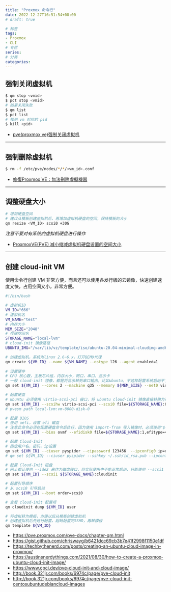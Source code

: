 ```yaml
---
title: "Proxmox 命令行"
date: 2022-12-27T16:51:54+08:00
# draft: true

# 标签
tags:
- Proxmox
- CLI
# 专栏
series:
# 分类
categories:
---
```

## 强制关闭虚拟机
```bash
$ qm stop <vmid>
$ pct stop <vmid>
# 如果关闭失败
$ qm list
$ pct list
# 找到 vm 对应的 pid
$ kill <pid>
```
- [pve(proxmox ve)强制关闭虚拟机](https://blog.csdn.net/hlz_07/article/details/122305983)

---
## 强制删除虚拟机
```bash
$ rm -f /etc/pve/nodes/*/*/<vm_id>.conf
```
- [修復Proxmox VE：無法刪除虛擬機器](https://blog.pulipuli.info/2014/08/proxmox-ve-fix-proxmox-ve-destroy.html#postcataproxmox-ve-fix-proxmox-ve-destroy.html0_anchor2)

---
## 调整硬盘大小
```bash
# 增加硬盘空间
# 建议从模板创建虚拟机后，再增加虚拟机硬盘的空间，保持模板的大小
qm resize <VM_ID> scsi0 +30G
```
*注意不要对有系统的虚拟机硬盘进行操作*
- [ProxmoxVE(PVE) 减小缩减虚拟机硬盘设置的空间大小](https://mayanpeng.cn/archives/158.html#google_vignette)

---
## 创建 cloud-init VM

使用命令行创建 VM 非常方便，而且还可以使用各发行版的云镜像，快速创建速度又快，占用空间又小，非常方便。

```bash
#!/bin/bash

# 虚拟机ID
VM_ID="666"
# 虚拟机名
VM_NAME="test"
# 内存大小
MEM_SIZE="2048"
# 存储空间名
STORAGE_NAME="local-lvm"
# cloud-init 镜像路径
UBUNTU_IMG="/var/lib/vz/template/iso/ubuntu-20.04-minimal-cloudimg-amd64.img"

# 创建虚拟机，系统为linux 2.6~6.x，打开QEMU代理
qm create ${VM_ID} --name ${VM_NAME} --ostype l26 --agent enabled=1
	
# 设置硬件
# CPU 核心数，主板芯片组，内存大小，网口，串口，显示卡
# 一般 cloud-init 镜像，都是将显示转到串口输出，比如ubuntu，不这样配置系统启动不了
qm set ${VM_ID} --cores 2 --machine q35 --memory ${MEM_SIZE} --net0 virtio,bridge=vmbr0 --serial0 socket --vga serial0

# 配置硬盘
# ubuntu 必须使用 virtio-scsi-pci 接口，将 ubuntu cloud-init 镜像直接转换为硬盘，打开 IO thread
qm set ${VM_ID}	--scsihw virtio-scsi-pci --scsi0 file=${STORAGE_NAME}:0,import-from=${UBUNTU_IMG},iothread=1
# pvesm path local-lvm:vm-8000-disk-0

# 配置 BIOS
# 使用 uefi，设置 efi 磁盘
# 注意此命令必须在配置硬盘命令后执行，因为使用 import-from 导入镜像时，必须使用"${STORAGE_NAME}:0"作为虚拟磁盘
qm set ${VM_ID} --bios ovmf --efidisk0 file=${STORAGE_NAME}:1,efitype=4m

# 配置 Cloud-Init
# 指定用户名，密码，ip设置 
qm set ${VM_ID} --ciuser pyspider --cipassword 123456  --ipconfig0 ip=dhcp,ip6=dhcp
# qm set ${VM_ID} --ciuser pyspider --sshkey ~/.ssh/id_rsa.pub --ipconfig0 ip=10.10.10.222/24,gw=10.10.10.1

# 配置 Cloud-Init 磁盘
# 网上都让使用 --ide2 来作为磁盘接口，但实际使用中不能正常启动，只能使用 --scsi1
qm set ${VM_ID} --scsi1 ${STORAGE_NAME}:cloudinit 

# 配置引导顺序
# 从 scsi0 引导启动
qm set ${VM_ID} --boot order=scsi0

# 查看 cloud-init 配置项
qm cloudinit dump ${VM_ID} user

# 将虚拟转为模板，方便以后从模板创建虚拟机
# 创建虚拟机后先进行配置，起码配置完SSHD，再转模板
qm template ${VM_ID}
```
- https://pve.proxmox.com/pve-docs/chapter-qm.html
- https://gist.github.com/chriswayg/b6421dcc69cb3b7e41f2998f1150e1df
- https://techbythenerd.com/posts/creating-an-ubuntu-cloud-image-in-proxmox/
- https://austinsnerdythings.com/2021/08/30/how-to-create-a-proxmox-ubuntu-cloud-init-image/
- https://www.cpci.dev/pve-cloud-init-and-cloud-image/
- http://book.321jr.com/books/6974c/page/pve-cloud-init
- http://book.321jr.com/books/6974c/page/pve-cloud-init-centosubuntudebiancloud-images